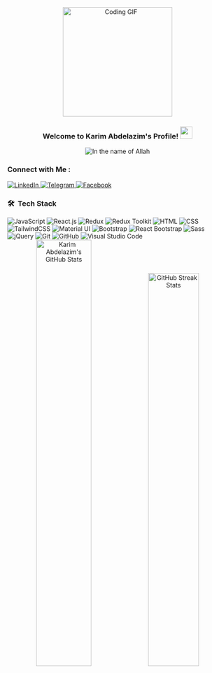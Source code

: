 <div align="center"> <img width="250" src="https://c.tenor.com/_DOBjnGspYAAAAAM/code-coding.gif" alt="Coding GIF"> </div> <h3 align="center"> Welcome to Karim Abdelazim's Profile! <img src="https://media.giphy.com/media/hvRJCLFzcasrR4ia7z/giphy.gif" width="28"> </h3> <p align="center"> <img src="https://readme-typing-svg.demolab.com/?lines=%7B%20%22%D9%88%D9%8E%D9%82%D9%8F%D9%84%D9%92%20%D8%B1%D9%8E%D8%A8%D9%90%D9%91%20%D8%B2%D9%90%D8%AF%D9%92%D9%86%D9%90%D9%8A%20%D8%B9%D9%90%D9%84%D9%92%D9%85%D8%A7%D9%8B%22%20%7D%20قال%20تعالى&font=Fira%20Code&center=true&vCenter=true&color=000000" alt="In the name of Allah" /> </p>


### Connect with Me :
<div> <a href="https://www.linkedin.com/feed/" target="_blank"> <img src="https://img.shields.io/badge/-Karim%20Abdelazim-0077B5?style=for-the-badge&logo=Linkedin&logoColor=white" alt="LinkedIn"> </a> <a href="https://t.me/Karimabdelazim" target="_blank"> <img src="https://img.shields.io/badge/-Karim%20Abdelazim-0077B5?style=for-the-badge&logo=Telegram&logoColor=white" alt="Telegram"> </a> <a href="https://www.facebook.com/" target="_blank"> <img src="https://img.shields.io/badge/-Karim%20Abdelazim-0077B5?style=for-the-badge&logo=Facebook&logoColor=white" alt="Facebook"> </a> </div>

### 🛠 &nbsp;Tech Stack
<div> <img src="https://img.shields.io/badge/-JavaScript-05122A?style=flat&logo=javascript" alt="JavaScript"> <img src="https://img.shields.io/badge/-React.js-05122A?style=flat&logo=react" alt="React.js"> <img src="https://img.shields.io/badge/-Redux-05122A?style=flat&logo=redux" alt="Redux"> <img src="https://img.shields.io/badge/-Redux%20Toolkit-05122A?style=flat&logo=redux" alt="Redux Toolkit"> <img src="https://img.shields.io/badge/-HTML-05122A?style=flat&logo=html5" alt="HTML"> <img src="https://img.shields.io/badge/-CSS-05122A?style=flat&logo=css3&logoColor=1572B6" alt="CSS"> <img src="https://img.shields.io/badge/-TailwindCSS-05122A?style=flat&logo=tailwind-css" alt="TailwindCSS"> <img src="https://img.shields.io/badge/-Material%20UI-05122A?style=flat&logo=mui" alt="Material UI"> <img src="https://img.shields.io/badge/-Bootstrap-05122A?style=flat&logo=bootstrap&logoColor=563D7C" alt="Bootstrap"> <img src="https://img.shields.io/badge/-React%20Bootstrap-05122A?style=flat&logo=react-bootstrap" alt="React Bootstrap"> <img src="https://img.shields.io/badge/-Sass-05122A?style=flat&logo=sass" alt="Sass"> <img src="https://img.shields.io/badge/-jQuery-05122A?style=flat&logo=jquery" alt="jQuery"> <img src="https://img.shields.io/badge/-Git-05122A?style=flat&logo=git" alt="Git"> <img src="https://img.shields.io/badge/-GitHub-05122A?style=flat&logo=github" alt="GitHub"> <img src="https://img.shields.io/badge/-Visual%20Studio%20Code-05122A?style=flat&logo=visual-studio-code&logoColor=007ACC" alt="Visual Studio Code"> </div>

<div align="center"> <img src="https://github-readme-stats.vercel.app/api?username=karim-124&show_icons=true&theme=tokyonight" alt="Karim Abdelazim's GitHub Stats" width="50%" /> <img src="https://github-readme-streak-stats.herokuapp.com?user=KarimAbdelazim&theme=tokyonight&hide_border=true" alt="GitHub Streak Stats" width="48%" /> </div>



